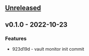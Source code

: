 <a name="unreleased"></a>
## [Unreleased]


<a name="v0.1.0"></a>
## v0.1.0 - 2022-10-23
### Features
- 923d19d - vault monitor init commit


[Unreleased]: https://github.com/vdbulcke/vault-token-monitor/compare/v0.1.0...HEAD
